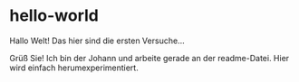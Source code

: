 # hello-world
Hallo Welt! Das hier sind die ersten Versuche... 

Grüß Sie! Ich bin der Johann und arbeite gerade an der readme-Datei. 
Hier wird einfach herumexperimentiert.
